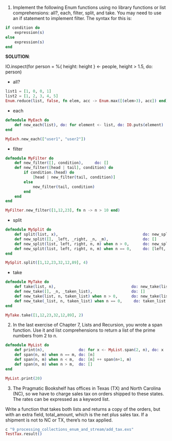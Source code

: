 1. Implement the following Enum functions using no library functions or list comprehensions: all?, each, filter, split, and take. You may need to use an if statement to implement filter. The syntax for this is:
```elixir
if condition do 
    expression(s)
else
    expression(s)
end
```

**SOLUTION**:

IO.inspect(for person = %{ height: height } <- people, height > 1.5, do: person)

- all?

```elixir
list1 = [1, 0, 0, 1]
list2 = [1, 2, 3, 4, 5]
Enum.reduce(list, false, fn elem, acc -> Enum.max([(elem>3), acc]) end)
```

- each
```elixir
defmodule MyEach do
    def new_each(list), do: for element <- list, do: IO.puts(element)
end

MyEach.new_each(["user1", "user2"])
```

- filter
```elixir
defmodule MyFilter do
    def new_filter([], condition),     do: []
    def new_filter([head | tail], condition) do
        if condition.(head) do
            [head | new_filter(tail, condition)]
        else 
            new_filter(tail, condition)
        end
    end
end

MyFilter.new_filter([1,12,23], fn n -> n > 10 end)
```

- split
```elixir
defmodule MySplit do
    def split(list, x),                                     do: new_split(list, [], [], x, x)
    def new_split([], _left, _right, _n, _m),               do: []
    def new_split(list, left, right, n, m) when n > 0,      do: new_split(list, List.insert_at(left, 0, Enum.at(list, n-1)), right, n-1, m)
    def new_split(list, left, right, n, m) when n == 0,     do: [left, right ++ Enum.slice(list, m..length(list))]
end

MySplit.split([1,12,23,32,12,89], 4)
```

- take
```elixir
defmodule MyTake do
    def take(list, n),                                 do: new_take(list, n, [])
    def new_take([], _n, _taken_list),                 do: []
    def new_take(list, n, taken_list) when n > 0,      do: new_take(list, n-1, List.insert_at(taken_list,0, Enum.at(list, n-1)))
    def new_take(_list, n, taken_list) when n == 0,     do: taken_list
end

MyTake.take([1,12,23,32,12,89], 2)
```

2. In the last exercise of Chapter 7, Lists and Recursion, you wrote a span function. Use it and list comprehensions to return a list of the prime numbers from 2 to n.
```elixir
defmodule MyList do
    def print(n),               do: for x <- MyList.span(2, n), do: x
    def span(n, m) when n == m, do: [n]
    def span(n, m) when n < m,  do: [n] ++ span(n+1, m)
    def span(n, m) when n > m,  do: []
end

MyList.print(20)
```

3. The Pragmatic Bookshelf has offices in Texas (TX) and North Carolina (NC), so we have to charge sales tax on orders shipped to these states. The rates can be expressed as a keyword list.

Write a function that takes both lists and returns a copy of the orders, but with an extra field, total_amount, which is the net plus sales tax. If a shipment is not to NC or TX, there’s no tax applied.

```elixir
c "9_processing_collections_enum_and_stream/add_tax.exs"
TestTax.result()
```

